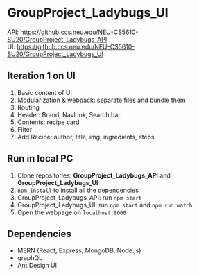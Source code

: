 # GroupProject_Ladybugs_UI
API: https://github.ccs.neu.edu/NEU-CS5610-SU20/GroupProject_Ladybugs_API  
UI: https://github.ccs.neu.edu/NEU-CS5610-SU20/GroupProject_Ladybugs_UI  

## Iteration 1 on UI
1. Basic content of UI
2. Modularization & webpack: separate files and bundle them
3. Routing
4. Header: Brand, NavLink, Search bar
5. Contents: recipe card
6. Filter
7. Add Recipe: author, title, img, ingredients, steps

## Run in local PC
1. Clone repositories: **GroupProject_Ladybugs_API** and **GroupProject_Ladybugs_UI**
1. `npm install` to install all the dependencies
2. GroupProject_Ladybugs_API: run `npm start`
3. GroupProject_Ladybugs_UI: run `npm start` and `npm run watch`
4. Open the webpage on `localhost:8000`

## Dependencies
- MERN (React, Express, MongoDB, Node.js)
- graphQL
- Ant Design UI